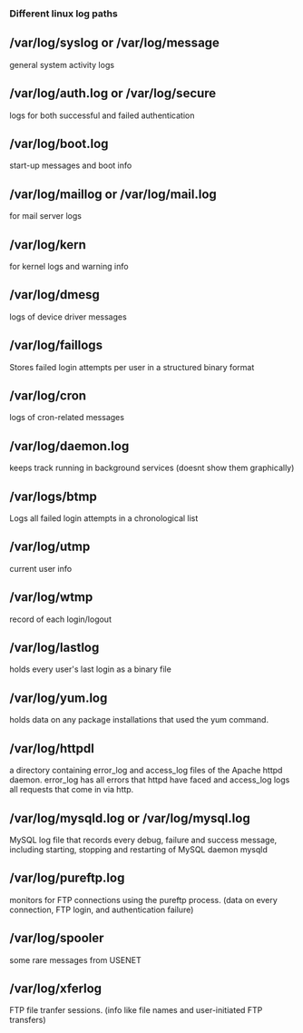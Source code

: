 
### Different linux log paths

## /var/log/syslog or /var/log/message
 general system activity logs

## /var/log/auth.log or /var/log/secure
 logs for both successful and failed authentication

## /var/log/boot.log
 start-up messages and boot info
 
## /var/log/maillog or /var/log/mail.log
for mail server logs 

## /var/log/kern
for kernel logs and warning info

## /var/log/dmesg
logs of device driver messages

## /var/log/faillogs
Stores failed login attempts per user in a structured binary format

## /var/log/cron
logs of cron-related messages

## /var/log/daemon.log
keeps track running in background services (doesnt show them graphically)

## /var/logs/btmp
Logs all failed login attempts in a chronological list

## /var/log/utmp
current user info

## /var/log/wtmp
record of each login/logout

## /var/log/lastlog
holds every user's last login as a binary file

## /var/log/yum.log
 holds data on any package installations that used the yum command.

 ## /var/log/httpdl
  a directory containing error_log and access_log files of the Apache httpd daemon. error_log has
  all errors that httpd have faced and access_log logs all requests that come in via http.

  ## /var/log/mysqld.log or /var/log/mysql.log
   MySQL log file that records every  debug, failure and success message, including starting, stopping and restarting of MySQL daemon mysqld

## /var/log/pureftp.log 
monitors for FTP connections using the pureftp process. (data on every connection, FTP login, and authentication failure)

## /var/log/spooler 
some rare messages from USENET

## /var/log/xferlog
FTP file tranfer sessions. (info like file names and user-initiated FTP transfers)

